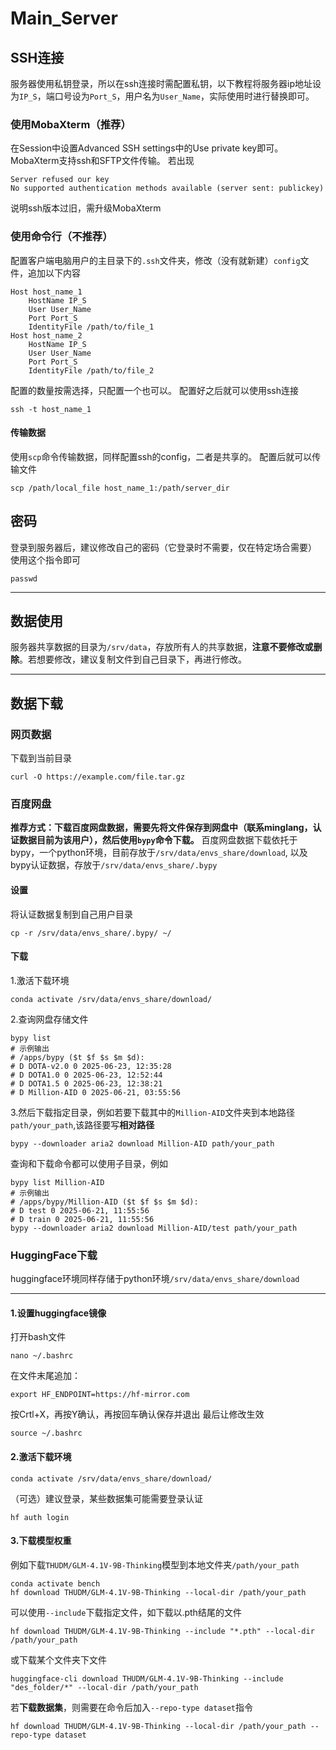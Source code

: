 # Main_Server
## SSH连接
服务器使用私钥登录，所以在ssh连接时需配置私钥，以下教程将服务器ip地址设为`IP_S`，端口号设为`Port_S`，用户名为`User_Name`，实际使用时进行替换即可。
### 使用MobaXterm（推荐）
在Session中设置Advanced SSH settings中的Use private key即可。
MobaXterm支持ssh和SFTP文件传输。
若出现
```
Server refused our key
No supported authentication methods available (server sent: publickey)
```
说明ssh版本过旧，需升级MobaXterm

### 使用命令行（不推荐）
配置客户端电脑用户的主目录下的`.ssh`文件夹，修改（没有就新建）`config`文件，追加以下内容
```
Host host_name_1
    HostName IP_S
    User User_Name
    Port Port_S
    IdentityFile /path/to/file_1
Host host_name_2
    HostName IP_S
    User User_Name
    Port Port_S
    IdentityFile /path/to/file_2
```
配置的数量按需选择，只配置一个也可以。
配置好之后就可以使用ssh连接
```
ssh -t host_name_1
```
#### 传输数据
使用`scp`命令传输数据，同样配置ssh的config，二者是共享的。
配置后就可以传输文件
```
scp /path/local_file host_name_1:/path/server_dir
```

## 密码
登录到服务器后，建议修改自己的密码（它登录时不需要，仅在特定场合需要）
使用这个指令即可
```
passwd
```


---

## 数据使用
服务器共享数据的目录为`/srv/data`，存放所有人的共享数据，**注意不要修改或删除**。若想要修改，建议复制文件到自己目录下，再进行修改。


---


## 数据下载
### 网页数据
下载到当前目录
```
curl -O https://example.com/file.tar.gz
```

### 百度网盘
**推荐方式：下载百度网盘数据，需要先将文件保存到网盘中（联系minglang，认证数据目前为该用户），然后使用`bypy`命令下载。**
百度网盘数据下载依托于bypy，一个python环境，目前存放于`/srv/data/envs_share/download`, 以及bypy认证数据，存放于`/srv/data/envs_share/.bypy`
#### 设置
将认证数据复制到自己用户目录
```
cp -r /srv/data/envs_share/.bypy/ ~/
```
#### 下载
1.激活下载环境
```
conda activate /srv/data/envs_share/download/
```

2.查询网盘存储文件
```
bypy list
# 示例输出
# /apps/bypy ($t $f $s $m $d):
# D DOTA-v2.0 0 2025-06-23, 12:35:28
# D DOTA1.0 0 2025-06-23, 12:52:44
# D DOTA1.5 0 2025-06-23, 12:38:21
# D Million-AID 0 2025-06-21, 03:55:56
```
3.然后下载指定目录，例如若要下载其中的`Million-AID`文件夹到本地路径`path/your_path`,该路径要写**相对路径**
```
bypy --downloader aria2 download Million-AID path/your_path
```
查询和下载命令都可以使用子目录，例如
```
bypy list Million-AID
# 示例输出
# /apps/bypy/Million-AID ($t $f $s $m $d):
# D test 0 2025-06-21, 11:55:56
# D train 0 2025-06-21, 11:55:56
bypy --downloader aria2 download Million-AID/test path/your_path
```

### HuggingFace下载
huggingface环境同样存储于python环境`/srv/data/envs_share/download`


---
#### 1.设置huggingface镜像
打开bash文件
```
nano ~/.bashrc
```
在文件末尾追加：
```
export HF_ENDPOINT=https://hf-mirror.com
```
按Crtl+X，再按Y确认，再按回车确认保存并退出
最后让修改生效
```
source ~/.bashrc
```

#### 2.激活下载环境
```
conda activate /srv/data/envs_share/download/
```
（可选）建议登录，某些数据集可能需要登录认证
```
hf auth login
```

#### 3.下载模型权重
例如下载`THUDM/GLM-4.1V-9B-Thinking`模型到本地文件夹`/path/your_path`
```
conda activate bench
hf download THUDM/GLM-4.1V-9B-Thinking --local-dir /path/your_path
```
可以使用`--include`下载指定文件，如下载以.pth结尾的文件
```
hf download THUDM/GLM-4.1V-9B-Thinking --include "*.pth" --local-dir /path/your_path
```
或下载某个文件夹下文件
```
huggingface-cli download THUDM/GLM-4.1V-9B-Thinking --include "des_folder/*" --local-dir /path/your_path
```

若**下载数据集**，则需要在命令后加入`--repo-type dataset`指令
```
hf download THUDM/GLM-4.1V-9B-Thinking --local-dir /path/your_path --repo-type dataset
```

